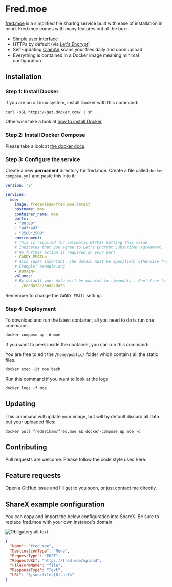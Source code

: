 # Fred.moe
[fred.moe](https://fred.moe/) is a simplified file sharing service built with ease of installation in mind. Fred.moe comes with many features out of the box:

* Simple user interface
* HTTPs by default (via [Let's Encrypt](https://letsencrypt.org/))
* Self-updating [ClamAV](http://www.clamav.net/) scans your files daily and upon upload
* Everything is contained in a Docker image meaning minimal configuration


## Installation
### Step 1: Install Docker
if you are on a Linux system, install Docker with this command:
```
curl -sSL https://get.docker.com/ | sh
```

Otherwise take a look at [how to install Docker](https://www.docker.com/community-edition#/download)

### Step 2: Install Docker Compose
Please take a look at [the docker docs](https://docs.docker.com/compose/install/).

### Step 3: Configure the service
Create a new **permanent** directory for fred.moe. Create a file called `docker-compose.yml` and paste this into it:
```yaml
version: '2'

services:
  moe:
    image: frederikam/fred.moe:latest
    hostname: moe
    container_name: moe
    ports:
    - "80:80"
    - "443:443"
    - "2500:2500"
    environment:
    # This is required for automatic HTTPS! Setting this value
    # indicates that you agree to Let's Encrypt Subscriber Agreement.
    # No further action is required on your part
    - CADDY_EMAIL=
    # Also super important. The domain must be specified, otherwise fred.moe will only be readable on port 2500.
    # Example: example.org
    - DOMAIN=
    volumes:
    # By default your data will be mounted to ./moedata . Feel free to change this value, but keep the `:/home/data` part.
    - ./moedata:/home/data
```

Remember to change the `CADDY_EMAIL` setting.

### Step 4: Deployment
To download and run the latest container, all you need to do is run one command:

```
docker-compose up -d moe
```

If you want to peek inside the container, you can run this command:

You are free to edit the `/home/public/` folder which contains all the static files.

```
docker exec -it moe bash
```

Run this command if you want to look at the logs:

```
docker logs -f moe
```

## Updating
This command will update your image, but will by default discard all data but your uploaded files:

```
docker pull frederikam/fred.moe && docker-compose up moe -d
```

## Contributing
Pull requests are welcome. Please follow the code style used here.

## Feature requests
Open a GitHub issue and I'll get to you soon, or just contact me directly. 

## ShareX example configuration
You can copy and import the below configuration into ShareX. Be sure to replace fred.moe with your own instance's domain.

![Obligatory alt text](https://fred.moe/39J.png)

```json
{
  "Name": "fred.moe",
  "DestinationType": "None",
  "RequestType": "POST",
  "RequestURL": "https://fred.moe/upload",
  "FileFormName": "file",
  "ResponseType": "Text",
  "URL": "$json:files[0].url$"
}
```


